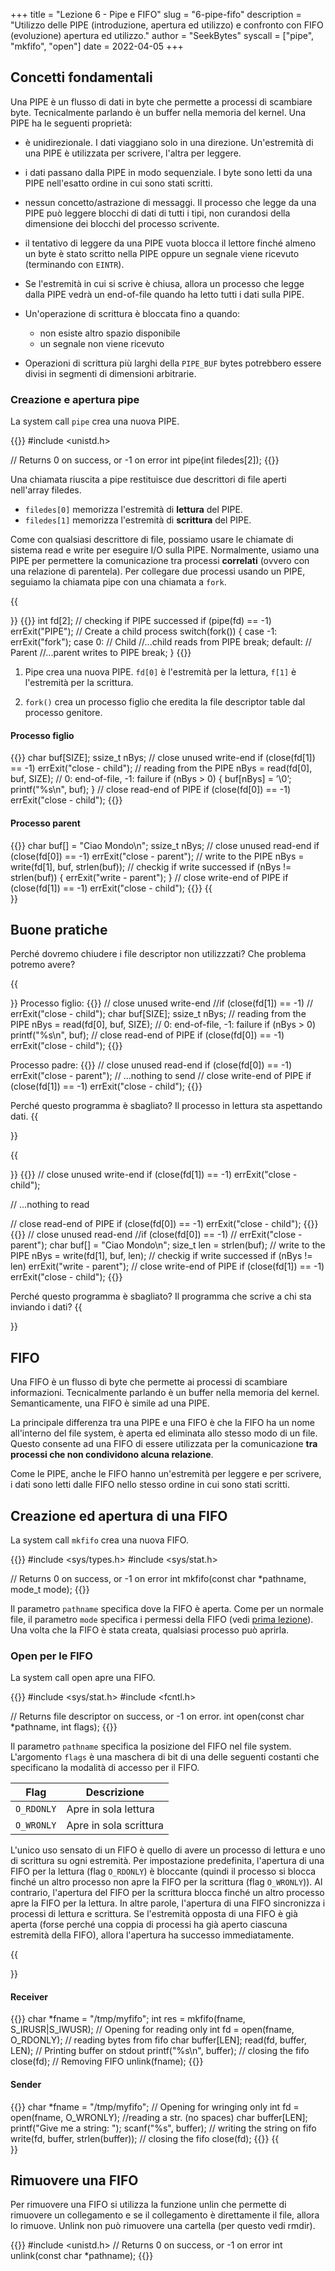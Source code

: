 +++
title = "Lezione 6 - Pipe e FIFO"
slug = "6-pipe-fifo"
description = "Utilizzo delle PIPE (introduzione, apertura ed utilizzo) e confronto con FIFO (evoluzione) apertura ed utilizzo."
author = "SeekBytes"
syscall = ["pipe", "mkfifo", "open"]
date = 2022-04-05
+++

## Concetti fondamentali

Una PIPE è un flusso di dati in byte che permette a processi di scambiare byte. Tecnicalmente parlando è un buffer nella memoria del kernel. Una PIPE ha le seguenti proprietà:

* è unidirezionale. I dati viaggiano solo in una direzione. Un'estremità di una PIPE è utilizzata per scrivere, l'altra per leggere.

* i dati passano dalla PIPE in modo sequenziale. I byte sono letti da una PIPE nell'esatto ordine in cui sono stati scritti.

* nessun concetto/astrazione di messaggi. Il processo che legge da una PIPE può leggere blocchi di dati di tutti i tipi, non curandosi della dimensione dei blocchi del processo scrivente.

* il tentativo di leggere da una PIPE vuota blocca il lettore finché almeno un byte è stato scritto nella PIPE oppure un segnale viene ricevuto (terminando con `EINTR`).

* Se l'estremità in cui si scrive è chiusa, allora un processo che legge dalla PIPE vedrà un end-of-file quando ha letto tutti i dati sulla PIPE.

* Un'operazione di scrittura è bloccata fino a quando:
	* non esiste altro spazio disponibile
	* un segnale non viene ricevuto

* Operazioni di scrittura più larghi della `PIPE_BUF` bytes potrebbero essere divisi in segmenti di dimensioni arbitrarie.

### Creazione e apertura pipe

La system call `pipe` crea una nuova PIPE. 

{{<highlight c>}}
#include <unistd.h>

// Returns 0 on success, or -1 on error
int pipe(int filedes[2]);
{{</highlight>}}

Una chiamata riuscita a pipe restituisce due descrittori di file aperti nell'array
filedes.

* `filedes[0]` memorizza l'estremità di **lettura** del PIPE.
* `filedes[1]` memorizza l'estremità di **scrittura** del PIPE.

Come con qualsiasi descrittore di file, possiamo usare le chiamate di sistema read e write per eseguire I/O sulla PIPE.
Normalmente, usiamo una PIPE per permettere la comunicazione tra processi **correlati** (ovvero con una relazione di parentela). Per collegare due processi usando un PIPE, seguiamo la chiamata pipe con una chiamata a `fork`.

{{<summary title="Creazione di una PIPE - esempio 1">}}
{{<highlight c>}}
int fd[2];
// checking if PIPE successed
if (pipe(fd) == -1)
	errExit("PIPE");
// Create a child process
switch(fork()) {
	case -1:
		errExit("fork");
	case 0: // Child
		//...child reads from PIPE
		break;
	default: // Parent
		//...parent writes to PIPE
		break;
}
{{</highlight>}}

1. Pipe crea una nuova PIPE. `fd[0]` è l'estremità per la lettura, `f[1]` è l'estremità per la scrittura. 

2. `fork()` crea un processo figlio che eredita la file descriptor table dal processo genitore.

<h4>Processo figlio</h4>
{{<highlight c>}}
char buf[SIZE];
ssize_t nBys;
// close unused write-end
if (close(fd[1]) == -1)
	errExit("close - child");
// reading from the PIPE
nBys = read(fd[0], buf, SIZE);
// 0: end-of-file, -1: failure
if (nBys > 0) {
	buf[nBys] = ’\0’;
	printf("%s\n", buf);
}
// close read-end of PIPE
if (close(fd[0]) == -1)
	errExit("close - child");
{{</highlight>}}

<h4>Processo parent</h4>
{{<highlight c>}}
char buf[] = "Ciao Mondo\n";
ssize_t nBys;
// close unused read-end
if (close(fd[0]) == -1)
	errExit("close - parent");
// write to the PIPE
nBys = write(fd[1], buf, strlen(buf));
// checkig if write successed
if (nBys != strlen(buf)) {
	errExit("write - parent");
}
// close write-end of PIPE
if (close(fd[1]) == -1)
	errExit("close - child");
{{</highlight>}}
{{</summary>}}

## Buone pratiche

Perché dovremo chiudere i file descriptor non utilizzzati? Che problema potremo avere?

{{<summary title="Esempio su come utilizzare le PIPE IN MODO SBAGLIATO 1">}}
Processo figlio:
{{<highlight c>}}
// close unused write-end
//if (close(fd[1]) == -1)
// errExit("close - child");
char buf[SIZE];
ssize_t nBys;
// reading from the PIPE
nBys = read(fd[0], buf, SIZE);
// 0: end-of-file, -1: failure
if (nBys > 0)
printf("%s\n", buf);
// close read-end of PIPE
if (close(fd[0]) == -1)
errExit("close - child");
{{</highlight>}}

Processo padre:
{{<highlight c>}}
// close unused read-end
if (close(fd[0]) == -1)
errExit("close - parent");
// ...nothing to send
// close write-end of PIPE
if (close(fd[1]) == -1)
errExit("close - child");
{{</highlight>}}

Perché questo programma è sbagliato? Il processo in lettura sta aspettando dati.
{{</summary>}}

{{<summary title="Esempio su come utilizzare le PIPE IN MODO SBAGLIATO 2">}}
{{<highlight c>}}
// close unused write-end
if (close(fd[1]) == -1)
	errExit("close - child");

// ...nothing to read

// close read-end of PIPE
if (close(fd[0]) == -1)
	errExit("close - child");
{{</highlight>}}
{{<highlight c>}}
// close unused read-end
//if (close(fd[0]) == -1)
// errExit("close - parent");
char buf[] = "Ciao Mondo\n";
size_t len = strlen(buf);
// write to the PIPE
nBys = write(fd[1], buf, len);
// checkig if write successed
if (nBys != len)
	errExit("write - parent");
// close write-end of PIPE
if (close(fd[1]) == -1)
	errExit("close - child");
{{</highlight>}}

Perché questo programma è sbagliato? Il programma che scrive a chi sta inviando i dati?
{{</summary>}}

## FIFO

Una FIFO è un flusso di byte che permette ai processi di scambiare informazioni. Tecnicalmente parlando è un buffer nella memoria del kernel. Semanticamente, una FIFO è simile ad una PIPE.

La principale differenza tra una PIPE e una FIFO è che la FIFO ha un nome all'interno del file system, è aperta ed eliminata allo stesso modo di un file. Questo consente ad una FIFO di essere utilizzata per la comunicazione **tra processi che non condividono alcuna relazione**.

Come le PIPE, anche le FIFO hanno un'estremità per leggere e per scrivere, i dati sono letti dalle FIFO nello stesso ordine in cui sono stati scritti.

## Creazione ed apertura di una FIFO

La system call `mkfifo` crea una nuova FIFO.

{{<highlight c>}}
#include <sys/types.h>
#include <sys/stat.h>

// Returns 0 on success, or -1 on error
int mkfifo(const char *pathname, mode_t mode);
{{</highlight>}}

Il parametro `pathname` specifica dove la FIFO è aperta. Come per un normale file, il parametro `mode` specifica i permessi della FIFO (vedi [prima lezione](/lezioni/1-b-file-system/)). Una volta che la FIFO è stata creata, qualsiasi processo può aprirla.

### Open per le FIFO

La system call open apre una FIFO.

{{<highlight c>}}
#include <sys/stat.h>
#include <fcntl.h>

// Returns file descriptor on success, or -1 on error.
int open(const char *pathname, int flags);
{{</highlight>}}

Il parametro `pathname` specifica la posizione del FIFO nel file system. L'argomento `flags` è una maschera di bit di una delle seguenti costanti che specificano la modalità di accesso per il FIFO.

Flag | Descrizione
-- | --
`O_RDONLY` | Apre in sola lettura
`O_WRONLY` | Apre in sola scrittura

L'unico uso sensato di un FIFO è quello di avere un processo di lettura e uno di scrittura su ogni estremità. Per impostazione predefinita, l'apertura di una FIFO per la lettura (flag `O_RDONLY`) è bloccante (quindi il processo si blocca finché un altro processo non apre la FIFO per la scrittura (flag `O_WRONLY`)). 
Al contrario, l'apertura del FIFO per la scrittura blocca finché un altro processo apre la FIFO per la lettura. In altre parole, l'apertura di una FIFO sincronizza i processi di lettura e scrittura. Se l'estremità opposta di una FIFO è già aperta (forse perché una coppia di processi ha già aperto ciascuna estremità della FIFO), allora l'apertura ha successo immediatamente.

{{<summary title="Esempio FIFO e sincronizzazione">}}
<h4>Receiver</h4>
{{<highlight c>}}
char *fname = "/tmp/myfifo";
int res = mkfifo(fname, S_IRUSR|S_IWUSR);
// Opening for reading only
int fd = open(fname, O_RDONLY);
// reading bytes from fifo
char buffer[LEN];
read(fd, buffer, LEN);
// Printing buffer on stdout
printf("%s\n", buffer);
// closing the fifo
close(fd);
// Removing FIFO
unlink(fname);
{{</highlight>}}

<h4>Sender</h4>
{{<highlight c>}}
char *fname = "/tmp/myfifo";
// Opening for wringing only
int fd = open(fname, O_WRONLY);
//reading a str. (no spaces)
char buffer[LEN];
printf("Give me a string: ");
scanf("%s", buffer);
// writing the string on fifo
write(fd, buffer, strlen(buffer));
// closing the fifo
close(fd);
{{</highlight>}}
{{</summary>}}

## Rimuovere una FIFO

Per rimuovere una FIFO si utilizza la funzione unlin che permette di rimuovere un collegamento e se il collegamento è direttamente il file, allora lo rimuove. Unlink non può rimuovere una cartella (per questo vedi rmdir).

{{<highlight c>}}
#include <unistd.h>
// Returns 0 on success, or -1 on error
int unlink(const char *pathname);
{{</highlight>}}